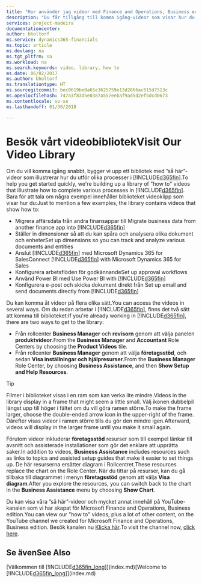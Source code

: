 ```yaml
---
title: "Hur använder jag videor med Finance and Operations, Business edition | Microsoft Docs"
description: "Du får tillgång till komma igång-videor som visar hur du utför vanliga uppgifter."
services: project-madeira
documentationcenter: 
author: bholtorf
ms.service: dynamics365-financials
ms.topic: article
ms.devlang: na
ms.tgt_pltfrm: na
ms.workload: na
ms.search.keywords: video, library, how to
ms.date: 06/02/2017
ms.author: bholtorf
ms.translationtype: HT
ms.sourcegitcommit: bec0619be0a65e3625759e13d2866ac615d7513c
ms.openlocfilehash: 747a3f83d5e0387a557eebaf9ad5d2ef5dcd0673
ms.contentlocale: sv-se
ms.lasthandoff: 01/30/2018

---
```

# <a name="visit-our-video-library"></a><span data-ttu-id="22471-103">Besök vårt videobibliotek</span><span class="sxs-lookup"><span data-stu-id="22471-103">Visit Our Video Library</span></span>
<span data-ttu-id="22471-104">Om du vill komma igång snabbt, bygger vi upp ett bibliotek med ”så här”-videor som illustrerar hur du utför olika processer i [!INCLUDE[d365fin](includes/d365fin_md.md)].</span><span class="sxs-lookup"><span data-stu-id="22471-104">To help you get started quickly, we're building up a library of "how to" videos that illustrate how to complete various processes in [!INCLUDE[d365fin](includes/d365fin_md.md)].</span></span> <span data-ttu-id="22471-105">Bara för att tala om några exempel innehåller biblioteket videoklipp som visar hur du:</span><span class="sxs-lookup"><span data-stu-id="22471-105">Just to mention a few examples, the library contains videos that show how to:</span></span>  

* <span data-ttu-id="22471-106">Migrera affärsdata från andra finansappar till </span><span class="sxs-lookup"><span data-stu-id="22471-106">Migrate business data from another finance app into</span></span> [!INCLUDE[d365fin](includes/d365fin_md.md)]  
* <span data-ttu-id="22471-107">Ställer in dimensioner så att du kan spåra och analysera olika dokument och enheter</span><span class="sxs-lookup"><span data-stu-id="22471-107">Set up dimensions so you can track and analyze various documents and entities</span></span>
* <span data-ttu-id="22471-108">Anslut [!INCLUDE[d365fin](includes/d365fin_md.md)] med Microsoft Dynamics 365 for Sales</span><span class="sxs-lookup"><span data-stu-id="22471-108">Connect [!INCLUDE[d365fin](includes/d365fin_md.md)] with Microsoft Dynamics 365 for Sales</span></span>
* <span data-ttu-id="22471-109">Konfigurera arbetsflöden för godkännande</span><span class="sxs-lookup"><span data-stu-id="22471-109">Set up approval workflows</span></span>  
* <span data-ttu-id="22471-110">Använd Power BI med </span><span class="sxs-lookup"><span data-stu-id="22471-110">Use Power BI with</span></span> [!INCLUDE[d365fin](includes/d365fin_md.md)]  
* <span data-ttu-id="22471-111">Konfigurera e-post och skicka dokument direkt från </span><span class="sxs-lookup"><span data-stu-id="22471-111">Set up email and send documents directly from</span></span> [!INCLUDE[d365fin](includes/d365fin_md.md)]  

<span data-ttu-id="22471-112">Du kan komma åt videor på flera olika sätt.</span><span class="sxs-lookup"><span data-stu-id="22471-112">You can access the videos in several ways.</span></span> <span data-ttu-id="22471-113">Om du redan arbetar i [!INCLUDE[d365fin](includes/d365fin_md.md)], finns det två sätt att komma till biblioteket:</span><span class="sxs-lookup"><span data-stu-id="22471-113">If you're already working in [!INCLUDE[d365fin](includes/d365fin_md.md)], there are two ways to get to the library:</span></span>

* <span data-ttu-id="22471-114">Från rollcenter **Business Manager** och **revisorn** genom att välja panelen **produktvideor**.</span><span class="sxs-lookup"><span data-stu-id="22471-114">From the **Business Manager** and **Accountant** Role Centers by choosing the **Product Videos** tile.</span></span>  
* <span data-ttu-id="22471-115">Från rollcenter **Business Manager** genom att välja **företagsstöd**, och sedan **Visa inställningar och hjälpresurser**.</span><span class="sxs-lookup"><span data-stu-id="22471-115">From the **Business Manager** Role Center, by choosing **Business Assistance**, and then **Show Setup and Help Resources**.</span></span>  

> [!Tip]  
> <span data-ttu-id="22471-116">Filmer i biblioteket visas i en ram som kan verka lite mindre.</span><span class="sxs-lookup"><span data-stu-id="22471-116">Videos in the library display in a frame that might seem a little small.</span></span> <span data-ttu-id="22471-117">Välj ikonen dubbelpil längst upp till höger i fältet om du vill göra ramen större.</span><span class="sxs-lookup"><span data-stu-id="22471-117">To make the frame larger, choose the double-ended arrow icon in the upper-right of the frame.</span></span> <span data-ttu-id="22471-118">Därefter visas videor i ramen större tills du gör den mindre igen.</span><span class="sxs-lookup"><span data-stu-id="22471-118">Afterward, videos will display in the larger frame until you make it small again.</span></span>  

<span data-ttu-id="22471-119">Förutom videor inkluderar **företagsstöd** resurser som till exempel länkar till avsnitt och assisterade installationer som gör det enklare att upprätta saker.</span><span class="sxs-lookup"><span data-stu-id="22471-119">In addition to videos, **Business Assistance** includes resources such as links to topics and assisted setup guides that make it easier to set things up.</span></span> <span data-ttu-id="22471-120">De här resurserna ersätter diagram i Rollcentret.</span><span class="sxs-lookup"><span data-stu-id="22471-120">These resources replace the chart on the Role Center.</span></span> <span data-ttu-id="22471-121">När du tittar på resurser, kan du gå tillbaka till diagrammet i menyn **företagsstöd** genom att välja **Visa diagram**.</span><span class="sxs-lookup"><span data-stu-id="22471-121">After you explore the resources, you can switch back to the chart in the **Business Assistance** menu by choosing **Show Chart**.</span></span>  
  
<span data-ttu-id="22471-122">Du kan visa våra ”så här”-videor och mycket annat innehåll på YouTube-kanalen som vi har skapat för Microsoft Finance and Operations, Business edition.</span><span class="sxs-lookup"><span data-stu-id="22471-122">You can view our "how to" videos, plus a lot of other content, on the YouTube channel we created for Microsoft Finance and Operations, Business edition.</span></span> <span data-ttu-id="22471-123">Besök kanalen nu [Klicka här](https://go.microsoft.com/fwlink/?linkid=851533).</span><span class="sxs-lookup"><span data-stu-id="22471-123">To visit the channel now, [click here](https://go.microsoft.com/fwlink/?linkid=851533).</span></span>

## <a name="see-also"></a><span data-ttu-id="22471-124">Se även</span><span class="sxs-lookup"><span data-stu-id="22471-124">See Also</span></span>
<span data-ttu-id="22471-125">[Välkommen till [!INCLUDE[d365fin_long](includes/d365fin_long_md.md)]](index.md)</span><span class="sxs-lookup"><span data-stu-id="22471-125">[Welcome to [!INCLUDE[d365fin_long](includes/d365fin_long_md.md)]](index.md)</span></span>


